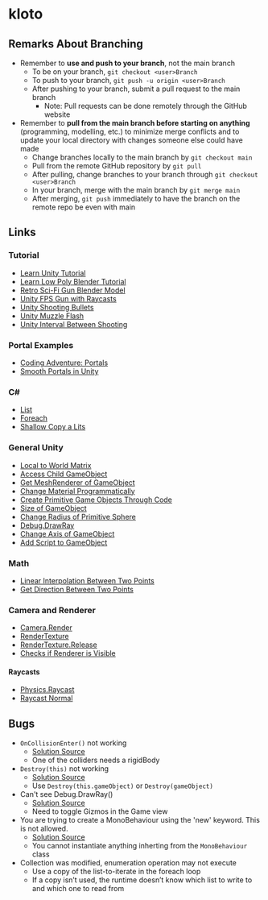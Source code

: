 # kloto

## Remarks About Branching
- Remember to **use and push to your branch**, not the main branch
	- To be on your branch, `git checkout <user>Branch`
	- To push to your branch, `git push -u origin <user>Branch`
	- After pushing to your branch, submit a pull request to the main branch
		- Note: Pull requests can be done remotely through the GitHub website
- Remember to **pull from the main branch before starting on anything**
(programming, modelling, etc.) to minimize merge conflicts and to update your local
directory with changes someone else could have made
	- Change branches locally to the main branch by `git checkout main`
	- Pull from the remote GitHub repository by `git pull`
	- After pulling, change branches to your branch through `git checkout <user>Branch` 
	- In your branch, merge with the main branch by `git merge main`
	- After merging, `git push` immediately to have the branch on the remote repo be
	even with main

## Links
### Tutorial
- [Learn Unity Tutorial](https://youtu.be/pwZpJzpE2lQ)
- [Learn Low Poly Blender Tutorial](https://youtu.be/1jHUY3qoBu8)
- [Retro Sci-Fi Gun Blender Model](https://youtu.be/nBmtTOQCfTo)
- [Unity FPS Gun with Raycasts](https://youtu.be/THnivyG0Mvo)
- [Unity Shooting Bullets](https://youtu.be/6eIVxyxoimc)
- [Unity Muzzle Flash](https://youtu.be/rf7gHVixmmc)
- [Unity Interval Between Shooting](https://forum.unity.com/threads/script-for-bullet-with-a-second-delay.720470/)

### Portal Examples
- [Coding Adventure: Portals](https://youtu.be/cWpFZbjtSQg)
- [Smooth Portals in Unity](https://youtu.be/cuQao3hEKfs)

### C#
- [List](https://docs.microsoft.com/en-us/dotnet/api/system.collections.generic.list-1?view=net-5.0)
- [Foreach](https://stackoverflow.com/questions/18863187/how-can-i-loop-through-a-listt-and-grab-each-item)
- [Shallow Copy a Lits](https://stackoverflow.com/questions/222598/how-do-i-clone-a-generic-list-in-c)

### General Unity
- [Local to World Matrix](https://docs.unity3d.com/ScriptReference/Transform-localToWorldMatrix.html)
- [Access Child GameObject](https://answers.unity.com/questions/464616/access-child-of-a-gameobject.html)
- [Get MeshRenderer of GameObject](https://answers.unity.com/questions/959195/get-meshrenderer-component-of-gameobjects-in-an-ar.html)
- [Change Material Programmatically](https://stackoverflow.com/questions/39930186/create-material-from-code-and-assign-it-to-an-object)
- [Create Primitive Game Objects Through Code](https://docs.unity3d.com/ScriptReference/GameObject.CreatePrimitive.html)
- [Size of GameObject](https://answers.unity.com/questions/24012/find-size-of-gameobject.html)
- [Change Radius of Primitive Sphere](https://answers.unity.com/questions/577187/increase-the-radius-of-unitys-primitive-sphere.html)
- [Debug.DrawRay](https://docs.unity3d.com/ScriptReference/Debug.DrawRay.html)
- [Change Axis of GameObject](https://answers.unity.com/questions/62675/redefine-axis-of-an-object.html)
- [Add Script to GameObject](https://answers.unity.com/questions/1136397/how-to-add-a-script-to-a-gameobject-during-runtime.html)

### Math
- [Linear Interpolation Between Two Points](https://docs.unity3d.com/ScriptReference/Vector3.Lerp.html)
- [Get Direction Between Two Points](https://answers.unity.com/questions/697830/how-to-calculate-direction-between-2-objects.html)

### Camera and Renderer
- [Camera.Render](https://docs.unity3d.com/ScriptReference/Camera.Render.html)
- [RenderTexture](https://docs.unity3d.com/ScriptReference/RenderTexture-ctor.html)
- [RenderTexture.Release](https://docs.unity3d.com/ScriptReference/RenderTexture.Release.html)
- [Checks if Renderer is Visible](https://wiki.unity3d.com/index.php/IsVisibleFrom)

#### Raycasts
- [Physics.Raycast](https://docs.unity3d.com/ScriptReference/Physics.Raycast.html)
- [Raycast Normal](https://docs.unity3d.com/ScriptReference/RaycastHit-normal.html)

## Bugs
- `OnCollisionEnter()` not working
	- [Solution Source](https://forum.unity.com/threads/oncollisionenter-not-working.99149/)
	- One of the colliders needs a rigidBody
- `Destroy(this)` not working
	- [Solution Source](https://answers.unity.com/questions/478876/destroythis-not-working-properly.html)
	- Use `Destroy(this.gameObject)` or `Destroy(gameObject)`
- Can't see Debug.DrawRay()
	- [Solution Source](https://answers.unity.com/questions/1441912/debugdrawray-isnt-working-at-all.html)
	- Need to toggle Gizmos in the Game view
- You are trying to create a MonoBehaviour using the 'new' keyword. This is not allowed.
	- [Solution Source](https://answers.unity.com/questions/653904/you-are-trying-to-create-a-monobehaviour-using-the-2.html)
	- You cannot instantiate anything inherting from the `MonoBehaviour` class
- Collection was modified, enumeration operation may not execute
	- Use a copy of the list-to-iterate in the foreach loop
	- If a copy isn’t used, the runtime doesn’t know which list to write to and which one to read from